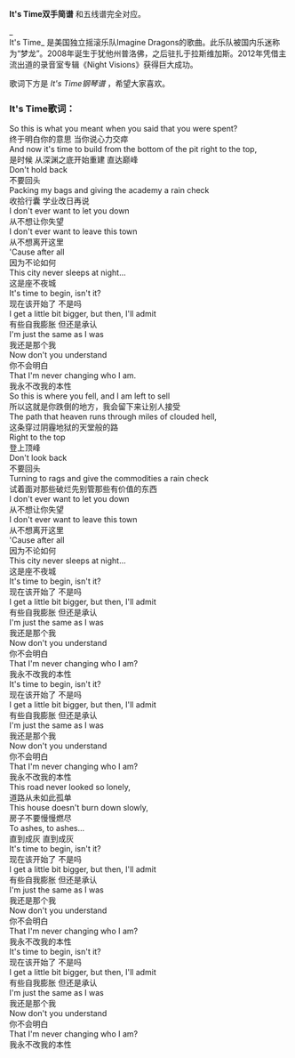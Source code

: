 

**It's Time双手简谱** 和五线谱完全对应。

_  
It's Time_ 是美国独立摇滚乐队Imagine
Dragons的歌曲。此乐队被国内乐迷称为“梦龙”。2008年诞生于犹他州普洛佛，之后驻扎于拉斯维加斯。2012年凭借主流出道的录音室专辑《Night
Visions》获得巨大成功。

  
歌词下方是 _It's Time钢琴谱_ ，希望大家喜欢。

### It's Time歌词：

So this is what you meant when you said that you were spent?  
终于明白你的意思 当你说心力交瘁  
And now it's time to build from the bottom of the pit right to the top,  
是时候 从深渊之底开始重建 直达巅峰  
Don't hold back  
不要回头  
Packing my bags and giving the academy a rain check  
收拾行囊 学业改日再说  
I don't ever want to let you down  
从不想让你失望  
I don't ever want to leave this town  
从不想离开这里  
'Cause after all  
因为不论如何  
This city never sleeps at night...  
这是座不夜城  
It's time to begin, isn't it?  
现在该开始了 不是吗  
I get a little bit bigger, but then, I'll admit  
有些自我膨胀 但还是承认  
I'm just the same as I was  
我还是那个我  
Now don't you understand  
你不会明白  
That I'm never changing who I am.  
我永不改我的本性  
So this is where you fell, and I am left to sell  
所以这就是你跌倒的地方，我会留下来让别人接受  
The path that heaven runs through miles of clouded hell,  
这条穿过阴霾地狱的天堂般的路  
Right to the top  
登上顶峰  
Don't look back  
不要回头  
Turning to rags and give the commodities a rain check  
试着面对那些破烂先别管那些有价值的东西  
I don't ever want to let you down  
从不想让你失望  
I don't ever want to leave this town  
从不想离开这里  
'Cause after all  
因为不论如何  
This city never sleeps at night...  
这是座不夜城  
It's time to begin, isn't it?  
现在该开始了 不是吗  
I get a little bit bigger, but then, I'll admit  
有些自我膨胀 但还是承认  
I'm just the same as I was  
我还是那个我  
Now don't you understand  
你不会明白  
That I'm never changing who I am?  
我永不改我的本性  
It's time to begin, isn't it?  
现在该开始了 不是吗  
I get a little bit bigger, but then, I'll admit  
有些自我膨胀 但还是承认  
I'm just the same as I was  
我还是那个我  
Now don't you understand  
你不会明白  
That I'm never changing who I am?  
我永不改我的本性  
This road never looked so lonely,  
道路从未如此孤单  
This house doesn't burn down slowly,  
房子不要慢慢燃尽  
To ashes, to ashes...  
直到成灰 直到成灰  
It's time to begin, isn't it?  
现在该开始了 不是吗  
I get a little bit bigger, but then, I'll admit  
有些自我膨胀 但还是承认  
I'm just the same as I was  
我还是那个我  
Now don't you understand  
你不会明白  
That I'm never changing who I am?  
我永不改我的本性  
It's time to begin, isn't it?  
现在该开始了 不是吗  
I get a little bit bigger, but then, I'll admit  
有些自我膨胀 但还是承认  
I'm just the same as I was  
我还是那个我  
Now don't you understand  
你不会明白  
That I'm never changing who I am?  
我永不改我的本性

